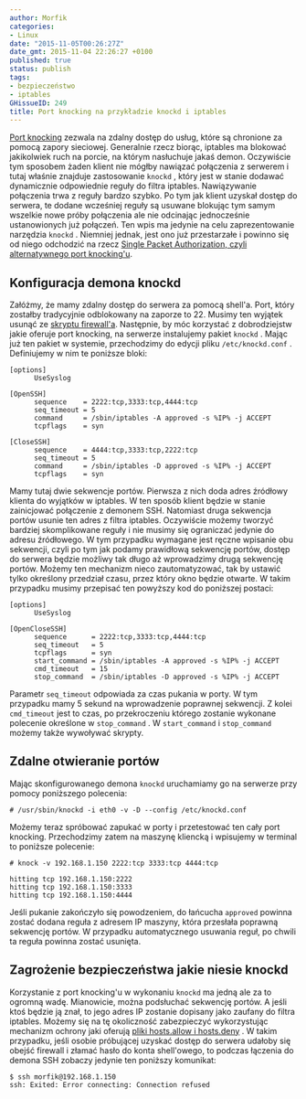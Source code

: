 ```yaml
---
author: Morfik
categories:
- Linux
date: "2015-11-05T00:26:27Z"
date_gmt: 2015-11-04 22:26:27 +0100
published: true
status: publish
tags:
- bezpieczeństwo
- iptables
GHissueID: 249
title: Port knocking na przykładzie knockd i iptables
---
```


[Port knocking](https://pl.wikipedia.org/wiki/Port_knocking) zezwala na zdalny dostęp do usług,
które są chronione za pomocą zapory sieciowej. Generalnie rzecz biorąc, iptables ma blokować
jakikolwiek ruch na porcie, na którym nasłuchuje jakaś demon. Oczywiście tym sposobem żaden klient
nie mógłby nawiązać połączenia z serwerem i tutaj właśnie znajduje zastosowanie `knockd` , który
jest w stanie dodawać dynamicznie odpowiednie reguły do filtra iptables. Nawiązywanie połączenia
trwa z reguły bardzo szybko. Po tym jak klient uzyskał dostęp do serwera, te dodane wcześniej reguły
są usuwane blokując tym samym wszelkie nowe próby połączenia ale nie odcinając jednocześnie
ustanowionych już połączeń. Ten wpis ma jedynie na celu zaprezentowanie narzędzia `knockd` .
Niemniej jednak, jest ono już przestarzałe i powinno się od niego odchodzić na rzecz [Single Packet
Authorization, czyli alternatywnego port
knocking'u](/post/port-knocking-i-single-packet-authorization/).

<!--more-->
## Konfiguracja demona knockd

Załóżmy, że mamy zdalny dostęp do serwera za pomocą shell'a. Port, który zostałby tradycyjnie
odblokowany na zaporze to 22. Musimy ten wyjątek usunąć ze [skryptu
firewall'a](/post/firewall-na-linuxowe-maszyny-klienckie/). Następnie, by móc
korzystać z dobrodziejstw jakie oferuje port knocking, na serwerze instalujemy pakiet `knockd` .
Mając już ten pakiet w systemie, przechodzimy do edycji pliku `/etc/knockd.conf` . Definiujemy w
nim te poniższe bloki:

    [options]
          UseSyslog

    [OpenSSH]
          sequence    = 2222:tcp,3333:tcp,4444:tcp
          seq_timeout = 5
          command     = /sbin/iptables -A approved -s %IP% -j ACCEPT
          tcpflags    = syn

    [CloseSSH]
          sequence    = 4444:tcp,3333:tcp,2222:tcp
          seq_timeout = 5
          command     = /sbin/iptables -D approved -s %IP% -j ACCEPT
          tcpflags    = syn

Mamy tutaj dwie sekwencje portów. Pierwsza z nich doda adres źródłowy klienta do wyjątków w
iptables. W ten sposób klient będzie w stanie zainicjować połączenie z demonem SSH. Natomiast druga
sekwencja portów usunie ten adres z filtra iptables. Oczywiście możemy tworzyć bardziej
skomplikowane reguły i nie musimy się ograniczać jedynie do adresu źródłowego. W tym przypadku
wymagane jest ręczne wpisanie obu sekwencji, czyli po tym jak podamy prawidłową sekwencję portów,
dostęp do serwera będzie możliwy tak długo aż wprowadzimy drugą sekwencję portów. Możemy ten
mechanizm nieco zautomatyzować, tak by ustawić tylko określony przedział czasu, przez który okno
będzie otwarte. W takim przypadku musimy przepisać ten powyższy kod do poniższej postaci:

    [options]
          UseSyslog

    [OpenCloseSSH]
          sequence      = 2222:tcp,3333:tcp,4444:tcp
          seq_timeout   = 5
          tcpflags      = syn
          start_command = /sbin/iptables -A approved -s %IP% -j ACCEPT
          cmd_timeout   = 15
          stop_command  = /sbin/iptables -D approved -s %IP% -j ACCEPT

Parametr `seq_timeout` odpowiada za czas pukania w porty. W tym przypadku mamy 5 sekund na
wprowadzenie poprawnej sekwencji. Z kolei `cmd_timeout` jest to czas, po przekroczeniu którego
zostanie wykonane polecenie określone w `stop_command` . W `start_command` i `stop_command` możemy
także wywoływać skrypty.

## Zdalne otwieranie portów

Mając skonfigurowanego demona `knockd` uruchamiamy go na serwerze przy pomocy poniższego polecenia:

    # /usr/sbin/knockd -i eth0 -v -D --config /etc/knockd.conf

Możemy teraz spróbować zapukać w porty i przetestować ten cały port knocking. Przechodzimy zatem na
maszynę kliencką i wpisujemy w terminal to poniższe polecenie:

    # knock -v 192.168.1.150 2222:tcp 3333:tcp 4444:tcp

    hitting tcp 192.168.1.150:2222
    hitting tcp 192.168.1.150:3333
    hitting tcp 192.168.1.150:4444

Jeśli pukanie zakończyło się powodzeniem, do łańcucha `approved` powinna zostać dodana reguła z
adresem IP maszyny, która przesłała poprawną sekwencję portów. W przypadku automatycznego usuwania
reguł, po chwili ta reguła powinna zostać usunięta.

## Zagrożenie bezpieczeństwa jakie niesie knockd

Korzystanie z port knocking'u w wykonaniu `knockd` ma jedną ale za to ogromną wadę. Mianowicie,
można podsłuchać sekwencję portów. A jeśli ktoś będzie ją znał, to jego adres IP zostanie dopisany
jako zaufany do filtra iptables. Możemy się na tę okoliczność zabezpieczyć wykorzystując mechanizm
ochrony jaki oferują [pliki hosts.allow i
hosts.deny](/post/pliki-hosts-allow-i-hosts-deny/) . W takim przypadku, jeśli
osobie próbującej uzyskać dostęp do serwera udałoby się obejść firewall i złamać hasło do konta
shell'owego, to podczas łączenia do demona SSH zobaczy jedynie ten poniższy komunikat:

    $ ssh morfik@192.168.1.150
    ssh: Exited: Error connecting: Connection refused
